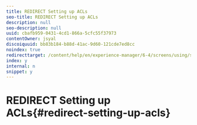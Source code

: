 ```yaml
---
title: REDIRECT Setting up ACLs
seo-title: REDIRECT Setting up ACLs
description: null
seo-description: null
uuid: cbafb959-0431-4cd1-866a-5cfc55f37973
contentOwner: jsyal
discoiquuid: bb83b184-b88d-41ac-9d60-121cde7ed8cc
noindex: true
redirecttarget: /content/help/en/experience-manager/6-4/screens/using/setting-up-acls
index: y
internal: n
snippet: y
---
```


# REDIRECT Setting up ACLs{#redirect-setting-up-acls}

